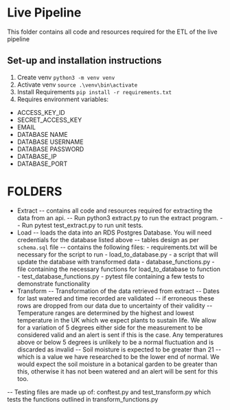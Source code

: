 # Live Pipeline

This folder contains all code and resources required for the ETL of the live pipeline

## Set-up and installation instructions

1. Create venv `python3 -m venv venv`
2. Activate venv `source .\venv\bin\activate`
3. Install Requirements `pip install -r requirements.txt`
4. Requires environment variables:

- ACCESS_KEY_ID
- SECRET_ACCESS_KEY
- EMAIL
- DATABASE NAME
- DATABASE USERNAME
- DATABASE PASSWORD
- DATABASE_IP
- DATABASE_PORT

# FOLDERS

- Extract
  -- contains all code and resources required for extracting the data from an api.
  -- Run python3 extract.py to run the extract program.
  -- Run pytest test_extract.py to run unit tests.
- Load
  -- loads the data into an RDS Postgres Database. You will need credentials for the database listed above
  -- tables design as per `schema.sql` file
  -- contains the following files: - requirements.txt will be necessary for the script to run - load_to_database.py - a script that will update the database with transformed data - database_functions.py - file containing the necessary functions for load_to_database to function - test_database_functions.py - pytest file containing a few tests to demonstrate functionality
- Transform
  -- Transformation of the data retrieved from extract
  -- Dates for last watered and time recorded are validated -- if erroneous these rows are dropped from our data due to uncertainty of their validity
  -- Temperature ranges are determined by the highest and lowest temperature in the UK which we expect plants to sustain life. We allow for a variation of 5 degrees either side for the measurement to be considered valid and an alert is sent if this is the case. Any temperatures above or below 5 degrees is unlikely to be a normal fluctuation and is discarded as invalid
  -- Soil moisture is expected to be greater than 21 -- which is a value we have researched to be the lower end of normal. We would expect the soil moisture in a botanical garden to be greater than this, otherwise it has not been watered and an alert will be sent for this too.

-- Testing files are made up of: conftest.py and test_transform.py which tests the functions outlined in transform_functions.py
